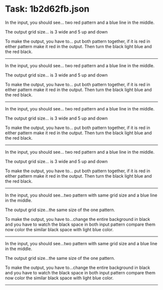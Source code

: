 # Task: 1b2d62fb.json

In the input, you should see... two red pattern and a blue line in the middle.

The output grid size... is 3 wide and 5 up and down

To make the output, you have to... put both pattern together, if it is red in either pattern make it red in the output. Then turn the black light blue and the red black.

---

In the input, you should see... two red pattern and a blue line in the middle.

The output grid size... is 3 wide and 5 up and down

To make the output, you have to... put both pattern together, if it is red in either pattern make it red in the output. Then turn the black light blue and the red black.

---

In the input, you should see... two red pattern and a blue line in the middle.

The output grid size... is 3 wide and 5 up and down

To make the output, you have to... put both pattern together, if it is red in either pattern make it red in the output. Then turn the black light blue and the red black.

---

In the input, you should see... two red pattern and a blue line in the middle.

The output grid size... is 3 wide and 5 up and down

To make the output, you have to... put both pattern together, if it is red in either pattern make it red in the output. Then turn the black light blue and the red black.

---

In the input, you should see...two pattern with same grid size and a blue line in the middle.

The output grid size...the same size of the one pattern.

To make the output, you have to...change the entire background in black and you have to watch the black space in both input pattern compare them now color the similar black space with light blue color.

---

In the input, you should see...two pattern with same grid size and a blue line in the middle.

The output grid size...the same size of the one pattern.

To make the output, you have to...change the entire background in black and you have to watch the black space in both input pattern compare them now color the similar black space with light blue color.

---

